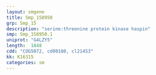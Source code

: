 ```yaml
---
layout: smgene
title: Smp_158950
grp: Smp_15
description: "serine:threonine protein kinase haspin"
smp: Smp_158950.1
uniprot: "G4LZY5"
length:  1848
cdd: "COG5072, cd00180, cl21453"
kk: K16315
categories: sm
---
```


